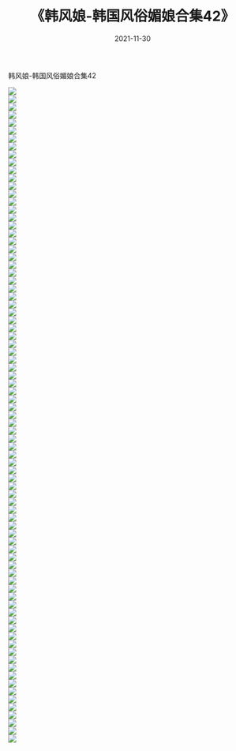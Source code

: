﻿---
layout: post
title:  《韩风娘-韩国风俗媚娘合集42》
date:   2021-11-30
img: http://imgx.orgx.ga/漏D/网络美图/2021/韩风娘-韩国风俗媚娘合集42/000.jpg
categories: [美女, 清纯, 唯美]
---

韩风娘-韩国风俗媚娘合集42

  ![](http://imgx.orgx.ga/漏D/网络美图/2021/韩风娘-韩国风俗媚娘合集42/001.jpg) <br> ![](http://imgx.orgx.ga/漏D/网络美图/2021/韩风娘-韩国风俗媚娘合集42/002.jpg) <br> ![](http://imgx.orgx.ga/漏D/网络美图/2021/韩风娘-韩国风俗媚娘合集42/003.jpg) <br> ![](http://imgx.orgx.ga/漏D/网络美图/2021/韩风娘-韩国风俗媚娘合集42/004.jpg) <br> ![](http://imgx.orgx.ga/漏D/网络美图/2021/韩风娘-韩国风俗媚娘合集42/005.jpg) <br> ![](http://imgx.orgx.ga/漏D/网络美图/2021/韩风娘-韩国风俗媚娘合集42/006.jpg) <br> ![](http://imgx.orgx.ga/漏D/网络美图/2021/韩风娘-韩国风俗媚娘合集42/007.jpg) <br> ![](http://imgx.orgx.ga/漏D/网络美图/2021/韩风娘-韩国风俗媚娘合集42/008.jpg) <br> ![](http://imgx.orgx.ga/漏D/网络美图/2021/韩风娘-韩国风俗媚娘合集42/009.jpg) <br> ![](http://imgx.orgx.ga/漏D/网络美图/2021/韩风娘-韩国风俗媚娘合集42/010.jpg) <br> ![](http://imgx.orgx.ga/漏D/网络美图/2021/韩风娘-韩国风俗媚娘合集42/011.jpg) <br> ![](http://imgx.orgx.ga/漏D/网络美图/2021/韩风娘-韩国风俗媚娘合集42/012.jpg) <br> ![](http://imgx.orgx.ga/漏D/网络美图/2021/韩风娘-韩国风俗媚娘合集42/013.jpg) <br> ![](http://imgx.orgx.ga/漏D/网络美图/2021/韩风娘-韩国风俗媚娘合集42/014.jpg) <br> ![](http://imgx.orgx.ga/漏D/网络美图/2021/韩风娘-韩国风俗媚娘合集42/015.jpg) <br> ![](http://imgx.orgx.ga/漏D/网络美图/2021/韩风娘-韩国风俗媚娘合集42/016.jpg) <br> ![](http://imgx.orgx.ga/漏D/网络美图/2021/韩风娘-韩国风俗媚娘合集42/017.jpg) <br> ![](http://imgx.orgx.ga/漏D/网络美图/2021/韩风娘-韩国风俗媚娘合集42/018.jpg) <br> ![](http://imgx.orgx.ga/漏D/网络美图/2021/韩风娘-韩国风俗媚娘合集42/019.jpg) <br> ![](http://imgx.orgx.ga/漏D/网络美图/2021/韩风娘-韩国风俗媚娘合集42/020.jpg) <br> ![](http://imgx.orgx.ga/漏D/网络美图/2021/韩风娘-韩国风俗媚娘合集42/021.jpg) <br> ![](http://imgx.orgx.ga/漏D/网络美图/2021/韩风娘-韩国风俗媚娘合集42/022.jpg) <br> ![](http://imgx.orgx.ga/漏D/网络美图/2021/韩风娘-韩国风俗媚娘合集42/023.jpg) <br> ![](http://imgx.orgx.ga/漏D/网络美图/2021/韩风娘-韩国风俗媚娘合集42/024.jpg) <br> ![](http://imgx.orgx.ga/漏D/网络美图/2021/韩风娘-韩国风俗媚娘合集42/025.jpg) <br> ![](http://imgx.orgx.ga/漏D/网络美图/2021/韩风娘-韩国风俗媚娘合集42/026.jpg) <br> ![](http://imgx.orgx.ga/漏D/网络美图/2021/韩风娘-韩国风俗媚娘合集42/027.jpg) <br> ![](http://imgx.orgx.ga/漏D/网络美图/2021/韩风娘-韩国风俗媚娘合集42/028.jpg) <br> ![](http://imgx.orgx.ga/漏D/网络美图/2021/韩风娘-韩国风俗媚娘合集42/029.jpg) <br> ![](http://imgx.orgx.ga/漏D/网络美图/2021/韩风娘-韩国风俗媚娘合集42/030.jpg) <br> ![](http://imgx.orgx.ga/漏D/网络美图/2021/韩风娘-韩国风俗媚娘合集42/031.jpg) <br> ![](http://imgx.orgx.ga/漏D/网络美图/2021/韩风娘-韩国风俗媚娘合集42/032.jpg) <br> ![](http://imgx.orgx.ga/漏D/网络美图/2021/韩风娘-韩国风俗媚娘合集42/033.jpg) <br> ![](http://imgx.orgx.ga/漏D/网络美图/2021/韩风娘-韩国风俗媚娘合集42/034.jpg) <br> ![](http://imgx.orgx.ga/漏D/网络美图/2021/韩风娘-韩国风俗媚娘合集42/035.jpg) <br> ![](http://imgx.orgx.ga/漏D/网络美图/2021/韩风娘-韩国风俗媚娘合集42/036.jpg) <br> ![](http://imgx.orgx.ga/漏D/网络美图/2021/韩风娘-韩国风俗媚娘合集42/037.jpg) <br> ![](http://imgx.orgx.ga/漏D/网络美图/2021/韩风娘-韩国风俗媚娘合集42/038.jpg) <br> ![](http://imgx.orgx.ga/漏D/网络美图/2021/韩风娘-韩国风俗媚娘合集42/039.jpg) <br> ![](http://imgx.orgx.ga/漏D/网络美图/2021/韩风娘-韩国风俗媚娘合集42/040.jpg) <br> ![](http://imgx.orgx.ga/漏D/网络美图/2021/韩风娘-韩国风俗媚娘合集42/041.jpg) <br> ![](http://imgx.orgx.ga/漏D/网络美图/2021/韩风娘-韩国风俗媚娘合集42/042.jpg) <br> ![](http://imgx.orgx.ga/漏D/网络美图/2021/韩风娘-韩国风俗媚娘合集42/043.jpg) <br> ![](http://imgx.orgx.ga/漏D/网络美图/2021/韩风娘-韩国风俗媚娘合集42/044.jpg) <br> ![](http://imgx.orgx.ga/漏D/网络美图/2021/韩风娘-韩国风俗媚娘合集42/045.jpg) <br> ![](http://imgx.orgx.ga/漏D/网络美图/2021/韩风娘-韩国风俗媚娘合集42/046.jpg) <br> ![](http://imgx.orgx.ga/漏D/网络美图/2021/韩风娘-韩国风俗媚娘合集42/047.jpg) <br> ![](http://imgx.orgx.ga/漏D/网络美图/2021/韩风娘-韩国风俗媚娘合集42/048.jpg) <br> ![](http://imgx.orgx.ga/漏D/网络美图/2021/韩风娘-韩国风俗媚娘合集42/049.jpg) <br> ![](http://imgx.orgx.ga/漏D/网络美图/2021/韩风娘-韩国风俗媚娘合集42/050.jpg) <br> ![](http://imgx.orgx.ga/漏D/网络美图/2021/韩风娘-韩国风俗媚娘合集42/051.jpg) <br> ![](http://imgx.orgx.ga/漏D/网络美图/2021/韩风娘-韩国风俗媚娘合集42/052.jpg) <br> ![](http://imgx.orgx.ga/漏D/网络美图/2021/韩风娘-韩国风俗媚娘合集42/053.jpg) <br> ![](http://imgx.orgx.ga/漏D/网络美图/2021/韩风娘-韩国风俗媚娘合集42/054.jpg) <br> ![](http://imgx.orgx.ga/漏D/网络美图/2021/韩风娘-韩国风俗媚娘合集42/055.jpg) <br> ![](http://imgx.orgx.ga/漏D/网络美图/2021/韩风娘-韩国风俗媚娘合集42/056.jpg) <br> ![](http://imgx.orgx.ga/漏D/网络美图/2021/韩风娘-韩国风俗媚娘合集42/057.jpg) <br> ![](http://imgx.orgx.ga/漏D/网络美图/2021/韩风娘-韩国风俗媚娘合集42/058.jpg) <br> ![](http://imgx.orgx.ga/漏D/网络美图/2021/韩风娘-韩国风俗媚娘合集42/059.jpg) <br> ![](http://imgx.orgx.ga/漏D/网络美图/2021/韩风娘-韩国风俗媚娘合集42/060.jpg) <br> ![](http://imgx.orgx.ga/漏D/网络美图/2021/韩风娘-韩国风俗媚娘合集42/061.jpg) <br> ![](http://imgx.orgx.ga/漏D/网络美图/2021/韩风娘-韩国风俗媚娘合集42/062.jpg) <br> ![](http://imgx.orgx.ga/漏D/网络美图/2021/韩风娘-韩国风俗媚娘合集42/063.jpg) <br> ![](http://imgx.orgx.ga/漏D/网络美图/2021/韩风娘-韩国风俗媚娘合集42/064.jpg) <br> ![](http://imgx.orgx.ga/漏D/网络美图/2021/韩风娘-韩国风俗媚娘合集42/065.jpg) <br> ![](http://imgx.orgx.ga/漏D/网络美图/2021/韩风娘-韩国风俗媚娘合集42/066.jpg) <br> ![](http://imgx.orgx.ga/漏D/网络美图/2021/韩风娘-韩国风俗媚娘合集42/067.jpg) <br> ![](http://imgx.orgx.ga/漏D/网络美图/2021/韩风娘-韩国风俗媚娘合集42/068.jpg) <br> ![](http://imgx.orgx.ga/漏D/网络美图/2021/韩风娘-韩国风俗媚娘合集42/069.jpg) <br> ![](http://imgx.orgx.ga/漏D/网络美图/2021/韩风娘-韩国风俗媚娘合集42/070.jpg) <br> ![](http://imgx.orgx.ga/漏D/网络美图/2021/韩风娘-韩国风俗媚娘合集42/071.jpg) <br> ![](http://imgx.orgx.ga/漏D/网络美图/2021/韩风娘-韩国风俗媚娘合集42/072.jpg) <br> ![](http://imgx.orgx.ga/漏D/网络美图/2021/韩风娘-韩国风俗媚娘合集42/073.jpg) <br> ![](http://imgx.orgx.ga/漏D/网络美图/2021/韩风娘-韩国风俗媚娘合集42/074.jpg) <br> ![](http://imgx.orgx.ga/漏D/网络美图/2021/韩风娘-韩国风俗媚娘合集42/075.jpg) <br> ![](http://imgx.orgx.ga/漏D/网络美图/2021/韩风娘-韩国风俗媚娘合集42/076.jpg) <br> ![](http://imgx.orgx.ga/漏D/网络美图/2021/韩风娘-韩国风俗媚娘合集42/077.jpg) <br> ![](http://imgx.orgx.ga/漏D/网络美图/2021/韩风娘-韩国风俗媚娘合集42/078.jpg) <br> ![](http://imgx.orgx.ga/漏D/网络美图/2021/韩风娘-韩国风俗媚娘合集42/079.jpg) <br> ![](http://imgx.orgx.ga/漏D/网络美图/2021/韩风娘-韩国风俗媚娘合集42/080.jpg) <br> ![](http://imgx.orgx.ga/漏D/网络美图/2021/韩风娘-韩国风俗媚娘合集42/081.jpg) <br> ![](http://imgx.orgx.ga/漏D/网络美图/2021/韩风娘-韩国风俗媚娘合集42/082.jpg) <br> ![](http://imgx.orgx.ga/漏D/网络美图/2021/韩风娘-韩国风俗媚娘合集42/083.jpg) <br>